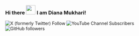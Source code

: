 ### Hi there <img src="https://media.giphy.com/media/PPEBblqDVQQle5WAis/giphy.gif?cid=790b76112azopxgnhllkh9z1sjci5f1qr7aet99kb0rav1p8&ep=v1_gifs_search&rid=giphy.gif&ct=g" width="30px"> I am Diana Mukhari!
<img alt="X (formerly Twitter) Follow" src="https://img.shields.io/twitter/follow/dianamukhari"> <img alt="YouTube Channel Subscribers" src="https://img.shields.io/youtube/channel/subscribers/dmukhari?style=social"> <img alt="GitHub followers" src="https://img.shields.io/github/followers/Dianamukhari">



<!--
**DianaMukhari/DianaMukhari** is a ✨ _special_ ✨ repository because its `README.md` (this file) appears on your GitHub profile.

Here are some ideas to get you started:

- 🔭 I’m currently working on ...
- 🌱 I’m currently learning ...
- 👯 I’m looking to collaborate on ...
- 🤔 I’m looking for help with ...
- 💬 Ask me about ...
- 📫 How to reach me: ...
- 😄 Pronouns: ...
- ⚡ Fun fact: ...
-->
